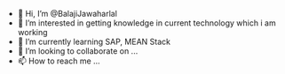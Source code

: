 - 👋 Hi, I’m @BalajiJawaharlal
- 👀 I’m interested in getting knowledge in current technology which i am working
- 🌱 I’m currently learning SAP, MEAN Stack
- 💞️ I’m looking to collaborate on ...
- 📫 How to reach me ...

<!---
BalajiJawaharlal/BalajiJawaharlal is a ✨ special ✨ repository because its `README.md` (this file) appears on your GitHub profile.
You can click the Preview link to take a look at your changes.
--->
